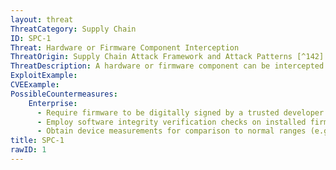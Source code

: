 ```yaml
---
layout: threat
ThreatCategory: Supply Chain
ID: SPC-1
Threat: Hardware or Firmware Component Interception
ThreatOrigin: Supply Chain Attack Framework and Attack Patterns [^142]
ThreatDescription: A hardware or firmware component can be intercepted by an adversary while in transit between supplier and acquirer, for the purpose of substitution or manipulation.[^142]
ExploitExample:
CVEExample:
PossibleCountermeasures:
    Enterprise:
      - Require firmware to be digitally signed by a trusted developer and the signature verified prior to the component being integrated into a larger system
      - Employ software integrity verification checks on installed firmware, which can be validated against a known-good value (e.g. brute-force resistant cryptographic hash of firmware image) to detect any modification to firmware
      - Obtain device measurements for comparison to normal ranges (e.g., temperature, timing, EM radiation, power consumption) to detect anomalous behavior.
title: SPC-1
rawID: 1
---
```


